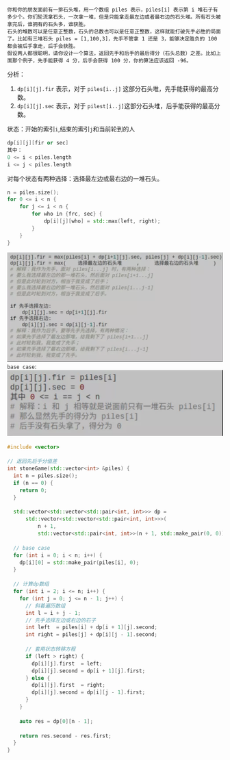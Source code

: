 ```
你和你的朋友面前有一排石头堆，用一个数组 piles 表示，piles[i] 表示第 i 堆石子有多少个。你们轮流拿石头，一次拿一堆，但是只能拿走最左边或者最右边的石头堆。所有石头被拿完后，谁拥有的石头多，谁获胜。
石头的堆数可以是任意正整数，石头的总数也可以是任意正整数，这样就能打破先手必胜的局面了。比如有三堆石头 piles = [1,100,3]，先手不管拿 1 还是 3，能够决定胜负的 100 都会被后手拿走，后手会获胜。
假设两人都很聪明，请你设计一个算法，返回先手和后手的最后得分（石头总数）之差。比如上面那个例子，先手能获得 4 分，后手会获得 100 分，你的算法应该返回 -96。
```
分析：
1. `dp[i][j].fir` 表示，对于 `piles[i..j]` 这部分石头堆，先手能获得的最高分数。
2. `dp[i][j].sec` 表示，对于 `pilest[i..j]`这部分石头堆，后手能获得的最高分数。

状态：开始的索引`i`,结束的索引`j`和当前轮到的人
```cpp
dp[i][j][fir or sec]
其中：
0 <= i < piles.length
i <= j < piles.length
```
对每个状态有两种选择：选择最左边或最右边的一堆石头。
```cpp
n = piles.size();
for 0 <= i < n {
    for j <= i < n {
        for who in {frc, sec} {
            dp[i][j][who] = std::max(left, right);
        }
    }
}
```
![博弈问题dp](./images/博弈游戏dp.png)
`base case`:
![博弈问题basecase](./images/博弈问题basecase.png)
```cpp
#include <vector>

// 返回先后手分值差
int stoneGame(std::vector<int> &piles) {
  int n = piles.size();
  if (n == 0) {
    return 0;
  }

  std::vector<std::vector<std::pair<int, int>>> dp =
      std::vector<std::vector<std::pair<int, int>>>(
          n + 1,
          std::vector<std::pair<int, int>>(n + 1, std::make_pair(0, 0)));

  // base case
  for (int i = 0; i < n; i++) {
    dp[i][0] = std::make_pair(piles[i], 0);
  }

  // 计算dp数组
  for (int i = 2; i <= n; i++) {
    for (int j = 0; j <= n - 1; j++) {
      // 斜着遍历数组
      int l = i + j - 1;
      // 先手选择左边或右边的石子
      int left  = piles[i] + dp[i + 1][j].second;
      int right = piles[j] + dp[i][j - 1].second;

      // 套用状态转移方程
      if (left > right) {
        dp[i][j].first  = left;
        dp[i][j].second = dp[i + 1][j].first;
      } else {
        dp[i][j].first  = right;
        dp[i][j].second = dp[i][j - 1].first;
      }
    }

    auto res = dp[0][n - 1];

    return res.second - res.first;
  }
}

```
